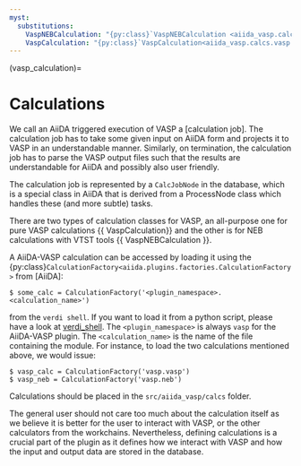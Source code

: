```yaml
---
myst:
  substitutions:
    VaspNEBCalculation: "{py:class}`VaspNEBCalculation <aiida_vasp.calcs.neb.VaspNEBCalculation>`"
    VaspCalculation: "{py:class}`VaspCalculation<aiida_vasp.calcs.vasp.VaspCalculation>`"
---
```


(vasp_calculation)=

# Calculations

We call an AiiDA triggered execution of VASP a [calculation job].
The calculation job has to take some given input on AiiDA form and projects it to VASP in an understandable manner.
Similarly, on termination, the calculation job has to parse the VASP output files such that the results are understandable for AiiDA and possibly also user friendly.

The calculation job is represented by a `CalcJobNode` in the database, which is a special class in AiiDA that is derived from a ProcessNode class which handles these (and more subtle) tasks.

There are two types of calculation classes for VASP, an all-purpose one for pure VASP calculations {{ VaspCalculation}} and the other is for NEB calculations with VTST tools {{ VaspNEBCalculation }}.

A AiiDA-VASP calculation can be accessed by loading it using the {py:class}`CalculationFactory<aiida.plugins.factories.CalculationFactory>` from [AiiDA]:

```
$ some_calc = CalculationFactory('<plugin_namespace>.<calculation_name>')
```

from the `verdi shell`. If you want to load it from a python script, please have a look at [verdi_shell]. The `<plugin_namespace>` is always `vasp` for the AiiDA-VASP plugin. The `<calculation_name>` is the name of the file containing the module. For instance, to load the two calculations mentioned above,  we would issue:

```
$ vasp_calc = CalculationFactory('vasp.vasp')
$ vasp_neb = CalculationFactory('vasp.neb')
```

Calculations should be placed in the `src/aiida_vasp/calcs` folder.

The general user should not care too much about the calculation itself as we believe it is better for the user to interact with VASP, or the other calculators from the workchains.
Nevertheless, defining calculations is a crucial part of the plugin as it defines how we interact with VASP and how the input and output data are stored in the database.

[verdi_shell]: https://aiida.readthedocs.io/projects/aiida-core/en/latest/howto/interact.html#how-to-interact-scripts
